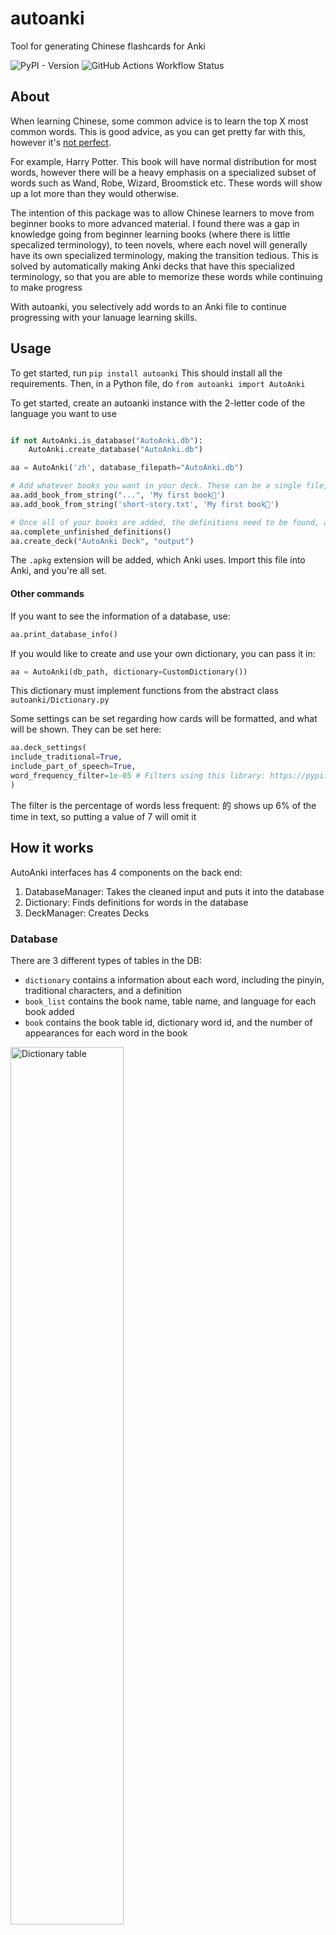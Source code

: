 # autoanki
Tool for generating Chinese flashcards for Anki

![PyPI - Version](https://img.shields.io/pypi/v/autoanki)
![GitHub Actions Workflow Status](https://img.shields.io/github/actions/workflow/status/timmy6figures/autoanki/python-package.yml)

## About

When learning Chinese, some common advice is to learn the top X most common words.
This is good advice, as you can get pretty far with this, however it's [not perfect](https://en.wikipedia.org/wiki/Zipf%27s_law#/media/File:Zipf's_law_on_War_and_Peace.png).

For example, Harry Potter. This book will have normal distribution for most words, however there will be a heavy emphasis on a specialized subset of words such as Wand, Robe, Wizard, Broomstick etc. These words will show up a lot more than they would otherwise.

The intention of this package was to allow Chinese learners to move from beginner books to more advanced material. I found there was a gap in knowledge going from beginner learning books (where there is little specalized terminology), to teen novels, where each novel will generally have its own specialized terminology, making the transition tedious. This is solved by automatically making Anki decks that have this specialized terminology, so that you are able to memorize these words while continuing to make progress

With autoanki, you selectively add words to an Anki file to continue progressing with your lanuage learning skills.

## Usage

To get started, run 
```pip install autoanki```
This should install all the requirements. Then, in a Python file, do ```from autoanki import AutoAnki```

To get started, create an autoanki instance with the 2-letter code of the language you want to use
```python

if not AutoAnki.is_database("AutoAnki.db"):
    AutoAnki.create_database("AutoAnki.db")

aa = AutoAnki('zh', database_filepath="AutoAnki.db")

# Add whatever books you want in your deck. These can be a single file, or a string
aa.add_book_from_string("...", 'My first book🍎')
aa.add_book_from_string('short-story.txt', 'My first book🍎')

# Once all of your books are added, the definitions need to be found, and then you can create a deck!
aa.complete_unfinished_definitions()
aa.create_deck("AutoAnki Deck", "output")
```
The `.apkg` extension will be added, which Anki uses. 
Import this file into Anki, and you're all set.


#### Other commands
If you want to see the information of a database, use:
```python
aa.print_database_info()
```

If you would like to create and use your own dictionary, you can pass it in:
```python
aa = AutoAnki(db_path, dictionary=CustomDictionary())
```
This dictionary must implement functions from the abstract class `autoanki/Dictionary.py`

Some settings can be set regarding how cards will be formatted, and what will be shown. They can be set here:
```python
aa.deck_settings(
include_traditional=True,
include_part_of_speech=True,
word_frequency_filter=1e-05 # Filters using this library: https://pypi.org/project/wordfreq/
)
```
The filter is the percentage of words less frequent: 的 shows up 6% of the time in text, so putting a value of 7 will omit it

## How it works
AutoAnki interfaces has 4 components on the back end:
1. DatabaseManager: Takes the cleaned input and puts it into the database
2. Dictionary: Finds definitions for words in the database
3. DeckManager: Creates Decks

### Database
There are 3 different types of tables in the DB:
- `dictionary` contains a information about each word, including the pinyin, traditional characters, and a definition
- `book_list` contains the book name, table name, and language for each book added
- `book` contains the book table id, dictionary word id, and the number of appearances for each word in the book
  
<img src="https://github.com/timmy6figures/autoanki/blob/main/media/images/dictionary-table.jpg?raw=true" alt="Dictionary table" width="60%"/>
<img src="https://github.com/timmy6figures/autoanki/blob/main/media/images/book_list_table.jpg?raw=true" alt="Book list table" width="50%"/>
<img src="https://github.com/timmy6figures/autoanki/blob/main/media/images/book_table.jpg?raw=true" alt="Book table" width="40%"/>

### Dictionary
This is an abstract class that can be implemented with the following methods
- `__init__(debug_level)`
- `find_word(word)` - Returns None, or a list of paramaters that match the input of DatabaseManager.update_definition()
- `size()` - Number of entries in the dictionary

There is one dictionary included as the default: an endpoint to [CC-CEDICT](https://www.mdbg.net/chinese/dictionary?page=cedict). 
I have local versions of other dictionaries with copyrighted data, which I can not upload.

## Planned features
- See ROADMAP.md

## Other Info

If you would like to get involved, or learn more information, reading Anki documentation is really important, especially the [Getting Started](https://docs.ankiweb.net/getting-started.html)

To get definitions, this autoanki uses the [CC-CEDICT]() under the creative commons licence. 

